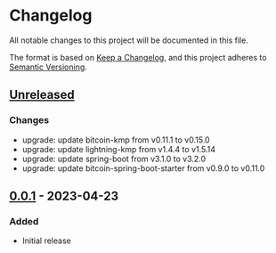 # Changelog
All notable changes to this project will be documented in this file.

The format is based on [Keep a Changelog](https://keepachangelog.com/en/1.0.0/),
and this project adheres to [Semantic Versioning](https://semver.org/spec/v2.0.0.html).

## [Unreleased]

### Changes
- upgrade: update bitcoin-kmp from v0.11.1 to v0.15.0
- upgrade: update lightning-kmp from v1.4.4 to v1.5.14
- upgrade: update spring-boot from v3.1.0 to v3.2.0
- upgrade: update bitcoin-spring-boot-starter from v0.9.0 to v0.11.0

## [0.0.1] - 2023-04-23
### Added
- Initial release

[Unreleased]: https://github.com/theborakompanioni/cln-spend-and-replace-plugin/compare/0.0.1...HEAD
[0.0.1]: https://github.com/theborakompanioni/cln-spend-and-replace-plugin/releases/tag/0.0.1
